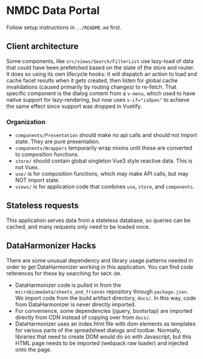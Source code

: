 # NMDC Data Portal

Follow setup instructions in `../README.md` first.

## Client architecture

Some components, like `src/views/Search/FilterList` use lazy-load of data that could have been prefetched based on the state of the store and router.  It does so using its own lifecycle hooks: It will dispatch an action to load and cache facet results when it gets created, then listen for global cache invalidations (caused primarily by routing changes) to re-fetch.  That specific component is the dialog content from a `v-menu`, which used to have native support for lazy-rendering, but now uses `v-if="isOpen"` to achieve the same effect since support was dropped in Vuetify.

### Organization

* `components/Presentation` should make no api calls and should not import state.  They are pure presentation.
* `components/Wrappers` temporarily wrap mixins until these are converted to composition functions.
* `store/` should contain global singleton Vue3 style reactive data.  This is not Vuex.
* `use/` is for composition functions, which may make API calls, but may NOT import state.
* `views/` is for application code that combines `use`, `store`, and `components`.

## Stateless requests

This application serves data from a stateless database, so queries can be cached, and many requests only need to be loaded once.


## DataHarmonizer Hacks

There are some unusual dependency and library usage patterns needed in order to get DataHarmonizer working in this application.  You can find code references for these by searching for `HACK-DH`.

* DataHarmonizer code is pulled in from the `microbiomedata/sheets_and_friends` repository through `package.json`. We import code from the build artifact directory, `docs/`.  In this way, code from DataHarmonizer is never directly imported.
* For convenience, some dependencies (jquery, bootsrtap) are imported directly from CDN instead of copying over from `docs/`.
* DataHarmonizer uses an index.html file with dom elements as templates for various parts of the spreadsheet dialogs and toolbar.  Normally, libraries that need to create DOM would do so with Javascript, but this HTML page needs to be imported (webpack raw loader) and injected onto the page.